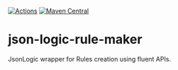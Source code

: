 <!-- First line should be an H1: Badges on top please! -->
<!-- markdownlint-disable first-line-h1 -->
[![Actions](https://github.com/Hapag-Lloyd/json-logic-rule-maker/workflows/Release/badge.svg)](https://github.com/Hapag-Lloyd/log4j2-filtered-stacktrace-plugin/actions)
[![Maven Central](https://maven-badges.herokuapp.com/maven-central/com.hlag/json-logic-rule-maker/badge.svg)](https://maven-badges.herokuapp.com/maven-central/com.hlag.logging/log4j2-stacktrace-filter-plugin)
<!-- markdownlint-enable first-line-h1 -->


# json-logic-rule-maker
JsonLogic wrapper for Rules creation using fluent APIs.
